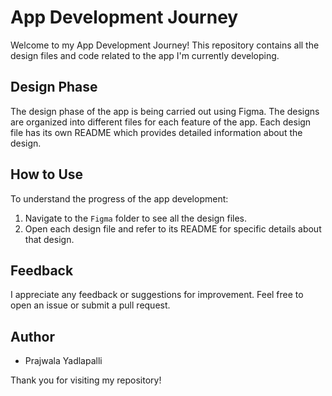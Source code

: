 # App Development Journey

Welcome to my App Development Journey! This repository contains all the design files and code related to the app I'm currently developing.

## Design Phase

The design phase of the app is being carried out using Figma. The designs are organized into different files for each feature of the app. Each design file has its own README which provides detailed information about the design.

## How to Use

To understand the progress of the app development:

1. Navigate to the `Figma` folder to see all the design files.
2. Open each design file and refer to its README for specific details about that design.

## Feedback

I appreciate any feedback or suggestions for improvement. Feel free to open an issue or submit a pull request.

## Author

- Prajwala Yadlapalli

Thank you for visiting my repository!
